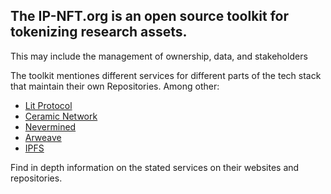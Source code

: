 ## The IP-NFT.org is an open source toolkit for tokenizing research assets. 
This may include the management of ownership, data, and stakeholders

The toolkit mentiones different services for different parts of the tech stack that maintain their own Repositories. 
Among other: 

- [Lit Protocol](https://github.com/LIT-Protocol)
- [Ceramic Network](https://github.com/ceramicnetwork/)
- [Nevermined](https://github.com/nevermined-io)
- [Arweave](https://github.com/ArweaveTeam)
- [IPFS](https://github.com/ipfs)

Find in depth information on the stated services on their websites and repositories. 
